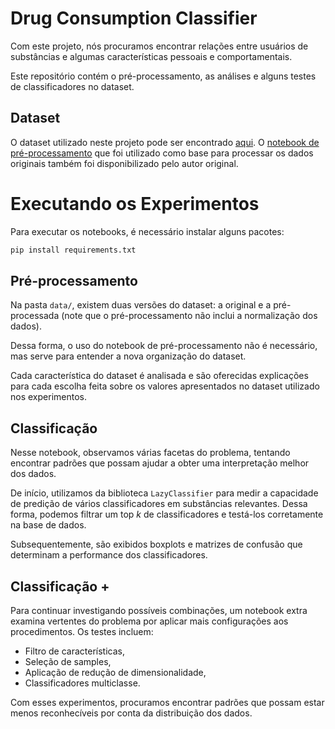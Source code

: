 # Drug Consumption Classifier

Com este projeto, nós procuramos encontrar relações entre usuários de substâncias e algumas características pessoais e comportamentais.

Este repositório contém o pré-processamento, as análises e alguns testes de classificadores no dataset.

## Dataset

O dataset utilizado neste projeto pode ser encontrado [aqui](https://www.kaggle.com/datasets/mexwell/drug-consumption-classification). O [notebook de pré-processamento](https://www.kaggle.com/code/mexwell/starter-notebook-convert-column-values) que foi utilizado como base para processar os dados originais também foi disponibilizado pelo autor original.

# Executando os Experimentos

Para executar os notebooks, é necessário instalar alguns pacotes:

```bash
pip install requirements.txt
```

## Pré-processamento

Na pasta `data/`, existem duas versões do dataset: a original e a pré-processada (note que o pré-processamento não inclui a normalização dos dados).

Dessa forma, o uso do notebook de pré-processamento não é necessário, mas serve para entender a nova organização do dataset.

Cada característica do dataset é analisada e são oferecidas explicações para cada escolha feita sobre os valores apresentados no dataset utilizado nos experimentos.

## Classificação

Nesse notebook, observamos várias facetas do problema, tentando encontrar padrões que possam ajudar a obter uma interpretação melhor dos dados.

De início, utilizamos da biblioteca `LazyClassifier` para medir a capacidade de predição de vários classificadores em substâncias relevantes. Dessa forma, podemos filtrar um top $k$ de classificadores e testá-los corretamente na base de dados.

Subsequentemente, são exibidos boxplots e matrizes de confusão que determinam a performance dos classificadores.

## Classificação +

Para continuar investigando possíveis combinações, um notebook extra examina vertentes do problema por aplicar mais configurações aos procedimentos. Os testes incluem:
 
 - Filtro de características,
 - Seleção de samples,
 - Aplicação de redução de dimensionalidade,
 - Classificadores multiclasse.

Com esses experimentos, procuramos encontrar padrões que possam estar menos reconhecíveis por conta da distribuição dos dados.
